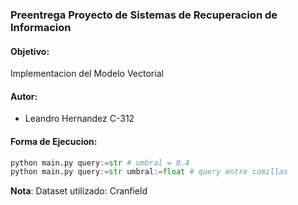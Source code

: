 ### Preentrega Proyecto de Sistemas de Recuperacion de Informacion

#### Objetivo:
Implementacion del Modelo Vectorial

#### Autor:
- Leandro Hernandez C-312

#### Forma de Ejecucion:
```python
python main.py query:=str # umbral = 0.4
python main.py query:=str umbral:=float # query entre comillas

```
**Nota**: Dataset utilizado: Cranfield
